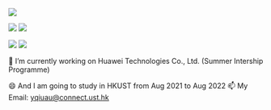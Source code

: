 

![](audi_rs7.jpeg)


![](https://img.shields.io/badge/Undergraduate%20School-United%20International%20College%20(BNU--HKUBU%20UIC)-informational) ![](https://img.shields.io/badge/Programme-Data%20Science-brightgreen)

![](https://img.shields.io/badge/Post--Graduate%20School-Hong%20Kong%20University%20of%20Science%20and%20Technology%20(HKUST)-critical) ![](https://img.shields.io/badge/Programme-Big%20Data%20Technology-brightgreen)

🔭 I’m currently working on Huawei Technologies Co., Ltd. (Summer Intership Programme)

😄 And I am going to study in HKUST from Aug 2021 to Aug 2022
📫 My Email: yqiuau@connect.ust.hk



<!--
**shawinbetter/shawinbetter** is a ✨ _special_ ✨ repository because its `README.md` (this file) appears on your GitHub profile.

Here are some ideas to get you started:

- 🔭 I’m currently working on ...
- 🌱 I’m currently learning ...
- 👯 I’m looking to collaborate on ...
- 🤔 I’m looking for help with ...
- 💬 Ask me about ...
- 📫 How to reach me: ...
- 😄 Pronouns: ...
- ⚡ Fun fact: ...
-->
